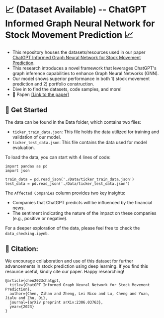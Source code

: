 # 📈 (Dataset Available) -- ChatGPT Informed Graph Neural Network for Stock Movement Prediction 📈

- This repository houses the datasets/resources used in our paper [ChatGPT Informed Graph Neural Network for Stock Movement Prediction](https://arxiv.org/abs/2306.03763). 
- This research introduces a novel framework that leverages ChatGPT's graph inference capabilities to enhance Graph Neural Networks (GNN).
- Our model shows superior performance in both 1) stock movement prediction and 2) portfolio construction.
- Dive in to find the datasets, code samples, and more!
- 📄 Paper: [[Link to the paper]](https://arxiv.org/abs/2306.03763)

## 🚀 Get Started

The data can be found in the Data folder, which contains two files:

- `ticker_train_data.json`: This file holds the data utilized for training and validation of our model.
- `ticker_test_data.json`: This file contains the data used for model evaluation.

To load the data, you can start with 4 lines of code:
```
import pandas as pd
import json

train_data = pd.read_json('./Data/ticker_train_data.json')
test_data = pd.read_json('./Data/ticker_test_data.json')
```

The `Affected Companies` column provides two key insights:

- Companies that ChatGPT predicts will be influenced by the financial news.
- The sentiment indicating the nature of the impact on these companies (e.g., positive or negative).

For a deeper exploration of the data, please feel free to check the `data_checking.ipynb`.


## 🔗 Citation:

We encourage collaboration and use of this dataset for further advancements in stock prediction using deep learning. If you find this resource useful, kindly cite our paper. Happy researching!

```
@article{chen2023chatgpt,
  title={ChatGPT Informed Graph Neural Network for Stock Movement Prediction},
  author={Chen, Zihan and Zheng, Lei Nico and Lu, Cheng and Yuan, Jialu and Zhu, Di},
  journal={arXiv preprint arXiv:2306.03763},
  year={2023}
}
```
